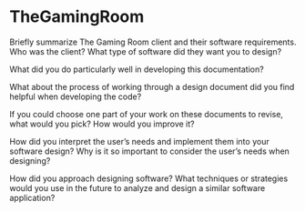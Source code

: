 # TheGamingRoom

Briefly summarize The Gaming Room client and their software requirements. Who was the client? What type of software did they want you to design?



What did you do particularly well in developing this documentation?



What about the process of working through a design document did you find helpful when developing the code?



If you could choose one part of your work on these documents to revise, what would you pick? How would you improve it?



How did you interpret the user’s needs and implement them into your software design? Why is it so important to consider the user’s needs when designing?



How did you approach designing software? What techniques or strategies would you use in the future to analyze and design a similar software application?

